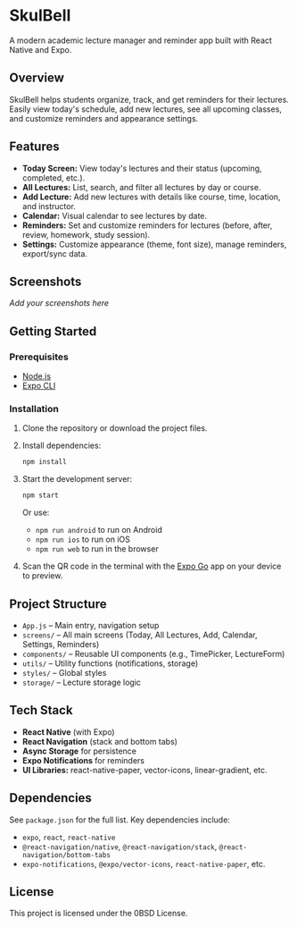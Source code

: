 # SkulBell

A modern academic lecture manager and reminder app built with React Native and Expo.

## Overview
SkulBell helps students organize, track, and get reminders for their lectures. Easily view today's schedule, add new lectures, see all upcoming classes, and customize reminders and appearance settings.

## Features
- **Today Screen:** View today's lectures and their status (upcoming, completed, etc.).
- **All Lectures:** List, search, and filter all lectures by day or course.
- **Add Lecture:** Add new lectures with details like course, time, location, and instructor.
- **Calendar:** Visual calendar to see lectures by date.
- **Reminders:** Set and customize reminders for lectures (before, after, review, homework, study session).
- **Settings:** Customize appearance (theme, font size), manage reminders, export/sync data.

## Screenshots
*Add your screenshots here*

## Getting Started

### Prerequisites
- [Node.js](https://nodejs.org/)
- [Expo CLI](https://docs.expo.dev/get-started/installation/)

### Installation
1. Clone the repository or download the project files.
2. Install dependencies:
   ```sh
   npm install
   ```
3. Start the development server:
   ```sh
   npm start
   ```
   Or use:
   - `npm run android` to run on Android
   - `npm run ios` to run on iOS
   - `npm run web` to run in the browser

4. Scan the QR code in the terminal with the [Expo Go](https://expo.dev/client) app on your device to preview.

## Project Structure
- `App.js` – Main entry, navigation setup
- `screens/` – All main screens (Today, All Lectures, Add, Calendar, Settings, Reminders)
- `components/` – Reusable UI components (e.g., TimePicker, LectureForm)
- `utils/` – Utility functions (notifications, storage)
- `styles/` – Global styles
- `storage/` – Lecture storage logic

## Tech Stack
- **React Native** (with Expo)
- **React Navigation** (stack and bottom tabs)
- **Async Storage** for persistence
- **Expo Notifications** for reminders
- **UI Libraries:** react-native-paper, vector-icons, linear-gradient, etc.

## Dependencies
See `package.json` for the full list. Key dependencies include:
- `expo`, `react`, `react-native`
- `@react-navigation/native`, `@react-navigation/stack`, `@react-navigation/bottom-tabs`
- `expo-notifications`, `@expo/vector-icons`, `react-native-paper`, etc.

## License
This project is licensed under the 0BSD License.
